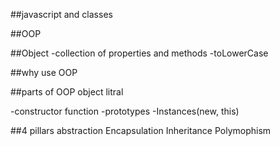 ##javascript and classes

##OOP

##Object
-collection of properties and methods
-toLowerCase

##why use OOP

##parts of OOP
object litral

-constructor function
-prototypes
-Instances(new, this)

##4 pillars
abstraction
Encapsulation
Inheritance 
Polymophism 